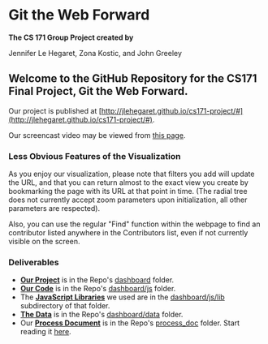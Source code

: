 # Git the Web Forward

**The CS 171 Group Project created by**

Jennifer Le Hegaret, Zona Kostic, and John Greeley

## Welcome to the GitHub Repository for the CS171 Final Project, Git the Web Forward.

Our project is published at [http://jlehegaret.github.io/cs171-project/#](http://jlehegaret.github.io/cs171-project/#).

Our screencast video may be viewed from [this page](http://jlehegaret.github.io/cs171-project/about.html).

### Less Obvious Features of the Visualization

As you enjoy our visualization, please note that filters you add will update the URL, and that you can return almost to the exact view you create by bookmarking the page with its URL at that point in time.  (The radial tree does not currently accept zoom parameters upon initialization, all other parameters are respected).

Also, you can use the regular "Find" function within the webpage to find an contributor listed anywhere in the Contributors list, even if not currently visible on the screen.

### Deliverables

* **[Our Project](https://github.com/jlehegaret/cs171-project/tree/master/dashboard)** is in the Repo's [dashboard](https://github.com/jlehegaret/cs171-project/tree/master/dashboard) folder.
* **[Our Code](https://github.com/jlehegaret/cs171-project/tree/master/dashboard/js)** is in the Repo's [dashboard/js](https://github.com/jlehegaret/cs171-project/tree/master/dashboard/js) folder.
* The **[JavaScript Libraries](https://github.com/jlehegaret/cs171-project/tree/master/dashboard/js/lib)** we used are in the [dashboard/js/lib](https://github.com/jlehegaret/cs171-project/tree/master/dashboard/js/lib) subdirectory of that folder.
* **[The Data](https://github.com/jlehegaret/cs171-project/tree/master/dashboard/data)** is in the Repo's [dashboard/data](https://github.com/jlehegaret/cs171-project/tree/master/dashboard/data) folder.
* Our **[Process Document](https://github.com/jlehegaret/cs171-project/blob/master/process_doc/toc.md)** is in the Repo's [process_doc](https://github.com/jlehegaret/cs171-project/tree/master/process_doc) folder.  Start reading it [here](https://github.com/jlehegaret/cs171-project/blob/master/process_doc/toc.md).
